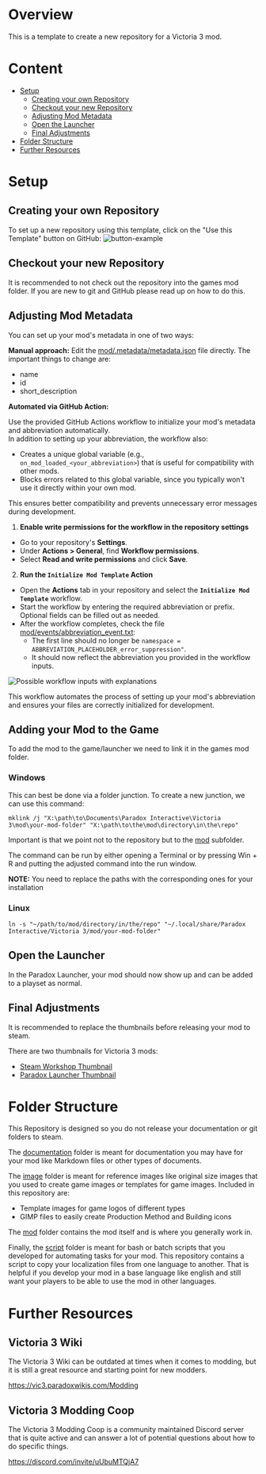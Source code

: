 # Overview
This is a template to create a new repository for a Victoria 3 mod.

# Content
- [Setup](#setup)
  - [Creating your own Repository](#creating-your-own-repository)
  - [Checkout your new Repository](#checkout-your-new-repository)
  - [Adjusting Mod Metadata](#adjusting-mod-metadata)
  - [Open the Launcher](#open-the-launcher)
  - [Final Adjustments](#final-adjustments)
- [Folder Structure](#folder-structure)
- [Further Resources](#further-resources)

# Setup

## Creating your own Repository

To set up a new repository using this template,
click on the "Use this Template" button on GitHub:
![button-example](documentation/template-guide.png)

## Checkout your new Repository

It is recommended to not check out the repository into the games mod folder.
If you are new to git and GitHub please read up on how to do this.

## Adjusting Mod Metadata

You can set up your mod's metadata in one of two ways:

**Manual approach:**
Edit the [mod/.metadata/metadata.json](mod/.metadata/metadata.json) file directly. The important things to change are:
- name
- id
- short_description

**Automated via GitHub Action:**

Use the provided GitHub Actions workflow to initialize your mod's metadata and abbreviation automatically.  
In addition to setting up your abbreviation, the workflow also:

- Creates a unique global variable (e.g., `on_mod_loaded_<your_abbreviation>`) that is useful for compatibility with other mods.
- Blocks errors related to this global variable, since you typically won't use it directly within your own mod.

This ensures better compatibility and prevents unnecessary error messages during development.

1. **Enable write permissions for the workflow in the repository settings**
  - Go to your repository's **Settings**.
  - Under **Actions > General**, find **Workflow permissions**.
  - Select **Read and write permissions** and click **Save**.

2. **Run the `Initialize Mod Template` Action**
  - Open the **Actions** tab in your repository and select the **`Initialize Mod Template`** workflow.
  - Start the workflow by entering the required abbreviation or prefix. Optional fields can be filled out as needed.
  - After the workflow completes, check the file [mod/events/abbreviation_event.txt](mod/events/abbreviation_event.txt):
    - The first line should no longer be `namespace = ABBREVIATION_PLACEHOLDER_error_suppression"`.
    - It should now reflect the abbreviation you provided in the workflow inputs.

  ![Possible workflow inputs with explanations](documentation/workflow.png)

This workflow automates the process of setting up your mod's abbreviation and ensures your files are correctly initialized for development.

## Adding your Mod to the Game

To add the mod to the game/launcher we need to link it in the games mod folder.

### Windows

This can best be done via a folder junction. To create a new junction, we can use this command:
```
mklink /j "X:\path\to\Documents\Paradox Interactive\Victoria 3\mod\your-mod-folder" "X:\path\to\the\mod\directory\in\the\repo"
```
Important is that we point not to the repository but to the [mod](mod) subfolder.

The command can be run by either opening a Terminal or by pressing Win + R and putting the adjusted command into the run window.

**NOTE:** You need to replace the paths with the corresponding ones for your installation

### Linux

```
ln -s "~/path/to/mod/directory/in/the/repo" "~/.local/share/Paradox Interactive/Victoria 3/mod/your-mod-folder"
```

## Open the Launcher

In the Paradox Launcher, your mod should now show up and can be added to a playset as normal.

## Final Adjustments

It is recommended to replace the thumbnails before releasing your mod to steam.

There are two thumbnails for Victoria 3 mods:
- [Steam Workshop Thumbnail](mod/thumbnail.png)
- [Paradox Launcher Thumbnail](mod/.metadata/thumbnail.png)

# Folder Structure

This Repository is designed so you do not release your documentation or git folders to steam.

The [documentation](documentation) folder is meant for documentation
you may have for your mod like Markdown files or other types of documents.

The [image](image) folder is meant for reference images like original size images
that you used to create game images or templates for game images.
Included in this repository are:
- Template images for game logos of different types
- GIMP files to easily create Production Method and Building icons

The [mod](mod) folder contains the mod itself and is where you generally work in.

Finally, the [script](script) folder is meant for bash or batch scripts that you
developed for automating tasks for your mod.
This repository contains a script to copy your localization files from one language
to another.
That is helpful if you develop your mod in a base language like english and still want
your players to be able to use the mod in other languages.

# Further Resources

## Victoria 3 Wiki

The Victoria 3 Wiki can be outdated at times when it comes to modding,
but it is still a great resource and starting point for new modders.

https://vic3.paradoxwikis.com/Modding

## Victoria 3 Modding Coop

The Victoria 3 Modding Coop is a community maintained Discord server
that is quite active and can answer a lot of potential questions about
how to do specific things.

https://discord.com/invite/uUbuMTQjA7
